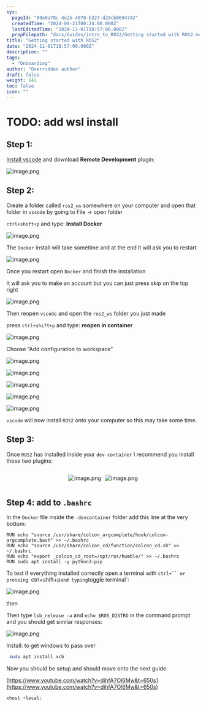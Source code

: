 ```yaml
---
sys:
  pageId: "89e0a78c-4e2b-4070-b327-d28cb0694742"
  createdTime: "2024-08-21T00:24:00.000Z"
  lastEditedTime: "2024-11-01T18:57:00.000Z"
  propFilepath: "docs/Guides/intro_to_ROS2/Getting started with ROS2.md"
title: "Getting started with ROS2"
date: "2024-11-01T18:57:00.000Z"
description: ""
tags:
  - "Onboarding"
author: "Overridden author"
draft: false
weight: 141
toc: false
icon: ""
---
```


# TODO: add wsl install

## Step 1:

[Install vscode](https://code.visualstudio.com/download) and download **Remote Development** plugin:

![image.png](https://prod-files-secure.s3.us-west-2.amazonaws.com/d518164a-d88e-44d1-a4ee-3adb3bd8bce0/efb52993-1881-4a40-b95e-6f020334f022/image.png?X-Amz-Algorithm=AWS4-HMAC-SHA256&X-Amz-Content-Sha256=UNSIGNED-PAYLOAD&X-Amz-Credential=ASIAZI2LB466XL2TTVZL%2F20250315%2Fus-west-2%2Fs3%2Faws4_request&X-Amz-Date=20250315T050740Z&X-Amz-Expires=3600&X-Amz-Security-Token=IQoJb3JpZ2luX2VjELX%2F%2F%2F%2F%2F%2F%2F%2F%2F%2FwEaCXVzLXdlc3QtMiJHMEUCIGPWPaYXIXP3qGvcItSQ4iF2Sf94dEct1l6avKSLeP9%2FAiEAuH6yUiNKjYuI%2BhkgItGSAEOdIt8wkA%2B58X32HcCNzQYqiAQI%2Fv%2F%2F%2F%2F%2F%2F%2F%2F%2F%2FARAAGgw2Mzc0MjMxODM4MDUiDD%2FEq%2FGoJhaWbQo1hSrcA7TouTKwOieXkJGNHbk8U9VH08Igvwuz9he0%2FuX9d0ktNdstASlyJVk1e5mJj7vSHPFaJwwr4DnrjDOjCv5HVA9JvHYozRHrVv8BX6ZsV4lbx2xBsjgzyVk6XA0J0h%2F2331IttIwZxAMOIgRlqzZTNNpf4Spaafa%2B1P1AS%2Bbh81uOvMOFKqZY%2Facx55epwE72NhCpFst%2BSu0xsOXTInnq%2B1IMSYo1gFoWdtyZlyzvyyxD77VlZzCWV1nwr82LJNn6iv7q2co9sHdbVAPp7QgTBPKxZtvgGPIRBq2IBAVdnKJGoeUXMdscaC4mwBZyooSJDFpHvy2NbAGTJmIoAQ803dErMZUEX9%2B9dS4hXMu2stZ3lTFaLsdY%2Fh1dH7si99xoMYB0x2rm1QQj5whVAwgz16oUlncX9xDHy4cJeR%2Ftp8YoDolDbSQKjCt6dKaKT5qxP%2Bg1T%2F%2F0soM0cMVvka8iNOEldpINI5F9%2FaPs35dzURLwHA40XwG4VrIfTYbvUKIfydkU1fQwwehBKtZc9Y1Wz83XDHp8%2BTH4dwZTxPSrrg1VQfYEyJaFxlFSqW7eaadvrW8x8bErwMmWYV%2BPssufhlNsh7YgfWx4clGYHFrQ49wt27vp9xRbYINEpPTMIiH1L4GOqUBw8fTiPOgrQ%2Fj9CLfMwQH9q6PjkS7OnR6pQ6IT7rQxQd6yRkQEuAEm9cefpSd8cpnXE0d6sreAOqpHqBEeBH%2FE4J0dkXuFN0LqueCk%2BhDLIZECHrpCrKhOoVup%2FwTIpXah6U%2FN4zVFBPWbw6Llh6g0Y30BDBx0udkvm9pxjzwUFu1xQn9u6C5bDJ%2BZWVwNny03sFjxyHr9akOC0elZI3pqssMllvB&X-Amz-Signature=cebf55447c8b9b4fa0594e3fc02fd031317ed81adc950cccfd499c4f4b42a039&X-Amz-SignedHeaders=host&x-id=GetObject)

## Step 2:

Create a folder called `ros2_ws` somewhere on your computer and open that folder in `vscode` by going to File → open folder 

`ctrl+shift+p` and type: **Install Docker**

![image.png](https://prod-files-secure.s3.us-west-2.amazonaws.com/d518164a-d88e-44d1-a4ee-3adb3bd8bce0/2269dc0e-1cd5-47ff-bceb-c04ad9b2eab0/image.png?X-Amz-Algorithm=AWS4-HMAC-SHA256&X-Amz-Content-Sha256=UNSIGNED-PAYLOAD&X-Amz-Credential=ASIAZI2LB466XL2TTVZL%2F20250315%2Fus-west-2%2Fs3%2Faws4_request&X-Amz-Date=20250315T050740Z&X-Amz-Expires=3600&X-Amz-Security-Token=IQoJb3JpZ2luX2VjELX%2F%2F%2F%2F%2F%2F%2F%2F%2F%2FwEaCXVzLXdlc3QtMiJHMEUCIGPWPaYXIXP3qGvcItSQ4iF2Sf94dEct1l6avKSLeP9%2FAiEAuH6yUiNKjYuI%2BhkgItGSAEOdIt8wkA%2B58X32HcCNzQYqiAQI%2Fv%2F%2F%2F%2F%2F%2F%2F%2F%2F%2FARAAGgw2Mzc0MjMxODM4MDUiDD%2FEq%2FGoJhaWbQo1hSrcA7TouTKwOieXkJGNHbk8U9VH08Igvwuz9he0%2FuX9d0ktNdstASlyJVk1e5mJj7vSHPFaJwwr4DnrjDOjCv5HVA9JvHYozRHrVv8BX6ZsV4lbx2xBsjgzyVk6XA0J0h%2F2331IttIwZxAMOIgRlqzZTNNpf4Spaafa%2B1P1AS%2Bbh81uOvMOFKqZY%2Facx55epwE72NhCpFst%2BSu0xsOXTInnq%2B1IMSYo1gFoWdtyZlyzvyyxD77VlZzCWV1nwr82LJNn6iv7q2co9sHdbVAPp7QgTBPKxZtvgGPIRBq2IBAVdnKJGoeUXMdscaC4mwBZyooSJDFpHvy2NbAGTJmIoAQ803dErMZUEX9%2B9dS4hXMu2stZ3lTFaLsdY%2Fh1dH7si99xoMYB0x2rm1QQj5whVAwgz16oUlncX9xDHy4cJeR%2Ftp8YoDolDbSQKjCt6dKaKT5qxP%2Bg1T%2F%2F0soM0cMVvka8iNOEldpINI5F9%2FaPs35dzURLwHA40XwG4VrIfTYbvUKIfydkU1fQwwehBKtZc9Y1Wz83XDHp8%2BTH4dwZTxPSrrg1VQfYEyJaFxlFSqW7eaadvrW8x8bErwMmWYV%2BPssufhlNsh7YgfWx4clGYHFrQ49wt27vp9xRbYINEpPTMIiH1L4GOqUBw8fTiPOgrQ%2Fj9CLfMwQH9q6PjkS7OnR6pQ6IT7rQxQd6yRkQEuAEm9cefpSd8cpnXE0d6sreAOqpHqBEeBH%2FE4J0dkXuFN0LqueCk%2BhDLIZECHrpCrKhOoVup%2FwTIpXah6U%2FN4zVFBPWbw6Llh6g0Y30BDBx0udkvm9pxjzwUFu1xQn9u6C5bDJ%2BZWVwNny03sFjxyHr9akOC0elZI3pqssMllvB&X-Amz-Signature=7a36b829c6073cf8eb9a085743445eee03ecd2abdf02c4fe9a530c0764098b23&X-Amz-SignedHeaders=host&x-id=GetObject)

The `Docker` install will take sometime and at the end it will ask you to restart

![image.png](https://prod-files-secure.s3.us-west-2.amazonaws.com/d518164a-d88e-44d1-a4ee-3adb3bd8bce0/ed233f78-be33-4b1f-b89c-9c346c0e961e/image.png?X-Amz-Algorithm=AWS4-HMAC-SHA256&X-Amz-Content-Sha256=UNSIGNED-PAYLOAD&X-Amz-Credential=ASIAZI2LB466XL2TTVZL%2F20250315%2Fus-west-2%2Fs3%2Faws4_request&X-Amz-Date=20250315T050740Z&X-Amz-Expires=3600&X-Amz-Security-Token=IQoJb3JpZ2luX2VjELX%2F%2F%2F%2F%2F%2F%2F%2F%2F%2FwEaCXVzLXdlc3QtMiJHMEUCIGPWPaYXIXP3qGvcItSQ4iF2Sf94dEct1l6avKSLeP9%2FAiEAuH6yUiNKjYuI%2BhkgItGSAEOdIt8wkA%2B58X32HcCNzQYqiAQI%2Fv%2F%2F%2F%2F%2F%2F%2F%2F%2F%2FARAAGgw2Mzc0MjMxODM4MDUiDD%2FEq%2FGoJhaWbQo1hSrcA7TouTKwOieXkJGNHbk8U9VH08Igvwuz9he0%2FuX9d0ktNdstASlyJVk1e5mJj7vSHPFaJwwr4DnrjDOjCv5HVA9JvHYozRHrVv8BX6ZsV4lbx2xBsjgzyVk6XA0J0h%2F2331IttIwZxAMOIgRlqzZTNNpf4Spaafa%2B1P1AS%2Bbh81uOvMOFKqZY%2Facx55epwE72NhCpFst%2BSu0xsOXTInnq%2B1IMSYo1gFoWdtyZlyzvyyxD77VlZzCWV1nwr82LJNn6iv7q2co9sHdbVAPp7QgTBPKxZtvgGPIRBq2IBAVdnKJGoeUXMdscaC4mwBZyooSJDFpHvy2NbAGTJmIoAQ803dErMZUEX9%2B9dS4hXMu2stZ3lTFaLsdY%2Fh1dH7si99xoMYB0x2rm1QQj5whVAwgz16oUlncX9xDHy4cJeR%2Ftp8YoDolDbSQKjCt6dKaKT5qxP%2Bg1T%2F%2F0soM0cMVvka8iNOEldpINI5F9%2FaPs35dzURLwHA40XwG4VrIfTYbvUKIfydkU1fQwwehBKtZc9Y1Wz83XDHp8%2BTH4dwZTxPSrrg1VQfYEyJaFxlFSqW7eaadvrW8x8bErwMmWYV%2BPssufhlNsh7YgfWx4clGYHFrQ49wt27vp9xRbYINEpPTMIiH1L4GOqUBw8fTiPOgrQ%2Fj9CLfMwQH9q6PjkS7OnR6pQ6IT7rQxQd6yRkQEuAEm9cefpSd8cpnXE0d6sreAOqpHqBEeBH%2FE4J0dkXuFN0LqueCk%2BhDLIZECHrpCrKhOoVup%2FwTIpXah6U%2FN4zVFBPWbw6Llh6g0Y30BDBx0udkvm9pxjzwUFu1xQn9u6C5bDJ%2BZWVwNny03sFjxyHr9akOC0elZI3pqssMllvB&X-Amz-Signature=1434548df31c6b9cf5016d2adfa5d6a95b9cdf20f7bd9fea1197fa844358dd58&X-Amz-SignedHeaders=host&x-id=GetObject)

Once you restart open `Docker` and finish the installation

It will ask you to make an account but you can just press skip on the top right

![image.png](https://prod-files-secure.s3.us-west-2.amazonaws.com/d518164a-d88e-44d1-a4ee-3adb3bd8bce0/21010ad9-1659-4fd9-9f59-9932a09b2a3d/image.png?X-Amz-Algorithm=AWS4-HMAC-SHA256&X-Amz-Content-Sha256=UNSIGNED-PAYLOAD&X-Amz-Credential=ASIAZI2LB466XL2TTVZL%2F20250315%2Fus-west-2%2Fs3%2Faws4_request&X-Amz-Date=20250315T050740Z&X-Amz-Expires=3600&X-Amz-Security-Token=IQoJb3JpZ2luX2VjELX%2F%2F%2F%2F%2F%2F%2F%2F%2F%2FwEaCXVzLXdlc3QtMiJHMEUCIGPWPaYXIXP3qGvcItSQ4iF2Sf94dEct1l6avKSLeP9%2FAiEAuH6yUiNKjYuI%2BhkgItGSAEOdIt8wkA%2B58X32HcCNzQYqiAQI%2Fv%2F%2F%2F%2F%2F%2F%2F%2F%2F%2FARAAGgw2Mzc0MjMxODM4MDUiDD%2FEq%2FGoJhaWbQo1hSrcA7TouTKwOieXkJGNHbk8U9VH08Igvwuz9he0%2FuX9d0ktNdstASlyJVk1e5mJj7vSHPFaJwwr4DnrjDOjCv5HVA9JvHYozRHrVv8BX6ZsV4lbx2xBsjgzyVk6XA0J0h%2F2331IttIwZxAMOIgRlqzZTNNpf4Spaafa%2B1P1AS%2Bbh81uOvMOFKqZY%2Facx55epwE72NhCpFst%2BSu0xsOXTInnq%2B1IMSYo1gFoWdtyZlyzvyyxD77VlZzCWV1nwr82LJNn6iv7q2co9sHdbVAPp7QgTBPKxZtvgGPIRBq2IBAVdnKJGoeUXMdscaC4mwBZyooSJDFpHvy2NbAGTJmIoAQ803dErMZUEX9%2B9dS4hXMu2stZ3lTFaLsdY%2Fh1dH7si99xoMYB0x2rm1QQj5whVAwgz16oUlncX9xDHy4cJeR%2Ftp8YoDolDbSQKjCt6dKaKT5qxP%2Bg1T%2F%2F0soM0cMVvka8iNOEldpINI5F9%2FaPs35dzURLwHA40XwG4VrIfTYbvUKIfydkU1fQwwehBKtZc9Y1Wz83XDHp8%2BTH4dwZTxPSrrg1VQfYEyJaFxlFSqW7eaadvrW8x8bErwMmWYV%2BPssufhlNsh7YgfWx4clGYHFrQ49wt27vp9xRbYINEpPTMIiH1L4GOqUBw8fTiPOgrQ%2Fj9CLfMwQH9q6PjkS7OnR6pQ6IT7rQxQd6yRkQEuAEm9cefpSd8cpnXE0d6sreAOqpHqBEeBH%2FE4J0dkXuFN0LqueCk%2BhDLIZECHrpCrKhOoVup%2FwTIpXah6U%2FN4zVFBPWbw6Llh6g0Y30BDBx0udkvm9pxjzwUFu1xQn9u6C5bDJ%2BZWVwNny03sFjxyHr9akOC0elZI3pqssMllvB&X-Amz-Signature=3f610f832bdd46c65c662dc83363f1756f1f045f10f4ca676203da2548f7ea74&X-Amz-SignedHeaders=host&x-id=GetObject)

Then reopen `vscode` and open the `ros2_ws` folder you just made

press `ctrl+shift+p` and type: **reopen in container**

![image.png](https://prod-files-secure.s3.us-west-2.amazonaws.com/d518164a-d88e-44d1-a4ee-3adb3bd8bce0/4e93b8c2-41ad-488c-8095-c74205196118/image.png?X-Amz-Algorithm=AWS4-HMAC-SHA256&X-Amz-Content-Sha256=UNSIGNED-PAYLOAD&X-Amz-Credential=ASIAZI2LB466XL2TTVZL%2F20250315%2Fus-west-2%2Fs3%2Faws4_request&X-Amz-Date=20250315T050740Z&X-Amz-Expires=3600&X-Amz-Security-Token=IQoJb3JpZ2luX2VjELX%2F%2F%2F%2F%2F%2F%2F%2F%2F%2FwEaCXVzLXdlc3QtMiJHMEUCIGPWPaYXIXP3qGvcItSQ4iF2Sf94dEct1l6avKSLeP9%2FAiEAuH6yUiNKjYuI%2BhkgItGSAEOdIt8wkA%2B58X32HcCNzQYqiAQI%2Fv%2F%2F%2F%2F%2F%2F%2F%2F%2F%2FARAAGgw2Mzc0MjMxODM4MDUiDD%2FEq%2FGoJhaWbQo1hSrcA7TouTKwOieXkJGNHbk8U9VH08Igvwuz9he0%2FuX9d0ktNdstASlyJVk1e5mJj7vSHPFaJwwr4DnrjDOjCv5HVA9JvHYozRHrVv8BX6ZsV4lbx2xBsjgzyVk6XA0J0h%2F2331IttIwZxAMOIgRlqzZTNNpf4Spaafa%2B1P1AS%2Bbh81uOvMOFKqZY%2Facx55epwE72NhCpFst%2BSu0xsOXTInnq%2B1IMSYo1gFoWdtyZlyzvyyxD77VlZzCWV1nwr82LJNn6iv7q2co9sHdbVAPp7QgTBPKxZtvgGPIRBq2IBAVdnKJGoeUXMdscaC4mwBZyooSJDFpHvy2NbAGTJmIoAQ803dErMZUEX9%2B9dS4hXMu2stZ3lTFaLsdY%2Fh1dH7si99xoMYB0x2rm1QQj5whVAwgz16oUlncX9xDHy4cJeR%2Ftp8YoDolDbSQKjCt6dKaKT5qxP%2Bg1T%2F%2F0soM0cMVvka8iNOEldpINI5F9%2FaPs35dzURLwHA40XwG4VrIfTYbvUKIfydkU1fQwwehBKtZc9Y1Wz83XDHp8%2BTH4dwZTxPSrrg1VQfYEyJaFxlFSqW7eaadvrW8x8bErwMmWYV%2BPssufhlNsh7YgfWx4clGYHFrQ49wt27vp9xRbYINEpPTMIiH1L4GOqUBw8fTiPOgrQ%2Fj9CLfMwQH9q6PjkS7OnR6pQ6IT7rQxQd6yRkQEuAEm9cefpSd8cpnXE0d6sreAOqpHqBEeBH%2FE4J0dkXuFN0LqueCk%2BhDLIZECHrpCrKhOoVup%2FwTIpXah6U%2FN4zVFBPWbw6Llh6g0Y30BDBx0udkvm9pxjzwUFu1xQn9u6C5bDJ%2BZWVwNny03sFjxyHr9akOC0elZI3pqssMllvB&X-Amz-Signature=dc608d78796ebdffb562e722a4e386f693aded47b774245a8c883c73c9cd209c&X-Amz-SignedHeaders=host&x-id=GetObject)

Choose “Add configuration to workspace”

![image.png](https://prod-files-secure.s3.us-west-2.amazonaws.com/d518164a-d88e-44d1-a4ee-3adb3bd8bce0/9560b282-5060-4989-ba37-97e7b2c22476/image.png?X-Amz-Algorithm=AWS4-HMAC-SHA256&X-Amz-Content-Sha256=UNSIGNED-PAYLOAD&X-Amz-Credential=ASIAZI2LB466XL2TTVZL%2F20250315%2Fus-west-2%2Fs3%2Faws4_request&X-Amz-Date=20250315T050740Z&X-Amz-Expires=3600&X-Amz-Security-Token=IQoJb3JpZ2luX2VjELX%2F%2F%2F%2F%2F%2F%2F%2F%2F%2FwEaCXVzLXdlc3QtMiJHMEUCIGPWPaYXIXP3qGvcItSQ4iF2Sf94dEct1l6avKSLeP9%2FAiEAuH6yUiNKjYuI%2BhkgItGSAEOdIt8wkA%2B58X32HcCNzQYqiAQI%2Fv%2F%2F%2F%2F%2F%2F%2F%2F%2F%2FARAAGgw2Mzc0MjMxODM4MDUiDD%2FEq%2FGoJhaWbQo1hSrcA7TouTKwOieXkJGNHbk8U9VH08Igvwuz9he0%2FuX9d0ktNdstASlyJVk1e5mJj7vSHPFaJwwr4DnrjDOjCv5HVA9JvHYozRHrVv8BX6ZsV4lbx2xBsjgzyVk6XA0J0h%2F2331IttIwZxAMOIgRlqzZTNNpf4Spaafa%2B1P1AS%2Bbh81uOvMOFKqZY%2Facx55epwE72NhCpFst%2BSu0xsOXTInnq%2B1IMSYo1gFoWdtyZlyzvyyxD77VlZzCWV1nwr82LJNn6iv7q2co9sHdbVAPp7QgTBPKxZtvgGPIRBq2IBAVdnKJGoeUXMdscaC4mwBZyooSJDFpHvy2NbAGTJmIoAQ803dErMZUEX9%2B9dS4hXMu2stZ3lTFaLsdY%2Fh1dH7si99xoMYB0x2rm1QQj5whVAwgz16oUlncX9xDHy4cJeR%2Ftp8YoDolDbSQKjCt6dKaKT5qxP%2Bg1T%2F%2F0soM0cMVvka8iNOEldpINI5F9%2FaPs35dzURLwHA40XwG4VrIfTYbvUKIfydkU1fQwwehBKtZc9Y1Wz83XDHp8%2BTH4dwZTxPSrrg1VQfYEyJaFxlFSqW7eaadvrW8x8bErwMmWYV%2BPssufhlNsh7YgfWx4clGYHFrQ49wt27vp9xRbYINEpPTMIiH1L4GOqUBw8fTiPOgrQ%2Fj9CLfMwQH9q6PjkS7OnR6pQ6IT7rQxQd6yRkQEuAEm9cefpSd8cpnXE0d6sreAOqpHqBEeBH%2FE4J0dkXuFN0LqueCk%2BhDLIZECHrpCrKhOoVup%2FwTIpXah6U%2FN4zVFBPWbw6Llh6g0Y30BDBx0udkvm9pxjzwUFu1xQn9u6C5bDJ%2BZWVwNny03sFjxyHr9akOC0elZI3pqssMllvB&X-Amz-Signature=9e7e8db2620a3954a3da39c912032e40448ad5ed47bc1aad7b2f986421a038af&X-Amz-SignedHeaders=host&x-id=GetObject)

![image.png](https://prod-files-secure.s3.us-west-2.amazonaws.com/d518164a-d88e-44d1-a4ee-3adb3bd8bce0/2ee63f81-886b-48e8-a553-dc6e5eac99e4/image.png?X-Amz-Algorithm=AWS4-HMAC-SHA256&X-Amz-Content-Sha256=UNSIGNED-PAYLOAD&X-Amz-Credential=ASIAZI2LB466XL2TTVZL%2F20250315%2Fus-west-2%2Fs3%2Faws4_request&X-Amz-Date=20250315T050740Z&X-Amz-Expires=3600&X-Amz-Security-Token=IQoJb3JpZ2luX2VjELX%2F%2F%2F%2F%2F%2F%2F%2F%2F%2FwEaCXVzLXdlc3QtMiJHMEUCIGPWPaYXIXP3qGvcItSQ4iF2Sf94dEct1l6avKSLeP9%2FAiEAuH6yUiNKjYuI%2BhkgItGSAEOdIt8wkA%2B58X32HcCNzQYqiAQI%2Fv%2F%2F%2F%2F%2F%2F%2F%2F%2F%2FARAAGgw2Mzc0MjMxODM4MDUiDD%2FEq%2FGoJhaWbQo1hSrcA7TouTKwOieXkJGNHbk8U9VH08Igvwuz9he0%2FuX9d0ktNdstASlyJVk1e5mJj7vSHPFaJwwr4DnrjDOjCv5HVA9JvHYozRHrVv8BX6ZsV4lbx2xBsjgzyVk6XA0J0h%2F2331IttIwZxAMOIgRlqzZTNNpf4Spaafa%2B1P1AS%2Bbh81uOvMOFKqZY%2Facx55epwE72NhCpFst%2BSu0xsOXTInnq%2B1IMSYo1gFoWdtyZlyzvyyxD77VlZzCWV1nwr82LJNn6iv7q2co9sHdbVAPp7QgTBPKxZtvgGPIRBq2IBAVdnKJGoeUXMdscaC4mwBZyooSJDFpHvy2NbAGTJmIoAQ803dErMZUEX9%2B9dS4hXMu2stZ3lTFaLsdY%2Fh1dH7si99xoMYB0x2rm1QQj5whVAwgz16oUlncX9xDHy4cJeR%2Ftp8YoDolDbSQKjCt6dKaKT5qxP%2Bg1T%2F%2F0soM0cMVvka8iNOEldpINI5F9%2FaPs35dzURLwHA40XwG4VrIfTYbvUKIfydkU1fQwwehBKtZc9Y1Wz83XDHp8%2BTH4dwZTxPSrrg1VQfYEyJaFxlFSqW7eaadvrW8x8bErwMmWYV%2BPssufhlNsh7YgfWx4clGYHFrQ49wt27vp9xRbYINEpPTMIiH1L4GOqUBw8fTiPOgrQ%2Fj9CLfMwQH9q6PjkS7OnR6pQ6IT7rQxQd6yRkQEuAEm9cefpSd8cpnXE0d6sreAOqpHqBEeBH%2FE4J0dkXuFN0LqueCk%2BhDLIZECHrpCrKhOoVup%2FwTIpXah6U%2FN4zVFBPWbw6Llh6g0Y30BDBx0udkvm9pxjzwUFu1xQn9u6C5bDJ%2BZWVwNny03sFjxyHr9akOC0elZI3pqssMllvB&X-Amz-Signature=f2827744fb545569fc2bd4e2d55bd75f382cc2825d633826c6274c94d989763f&X-Amz-SignedHeaders=host&x-id=GetObject)

![image.png](https://prod-files-secure.s3.us-west-2.amazonaws.com/d518164a-d88e-44d1-a4ee-3adb3bd8bce0/ae1580b2-b048-407e-aed9-b584224a7a04/image.png?X-Amz-Algorithm=AWS4-HMAC-SHA256&X-Amz-Content-Sha256=UNSIGNED-PAYLOAD&X-Amz-Credential=ASIAZI2LB466XL2TTVZL%2F20250315%2Fus-west-2%2Fs3%2Faws4_request&X-Amz-Date=20250315T050740Z&X-Amz-Expires=3600&X-Amz-Security-Token=IQoJb3JpZ2luX2VjELX%2F%2F%2F%2F%2F%2F%2F%2F%2F%2FwEaCXVzLXdlc3QtMiJHMEUCIGPWPaYXIXP3qGvcItSQ4iF2Sf94dEct1l6avKSLeP9%2FAiEAuH6yUiNKjYuI%2BhkgItGSAEOdIt8wkA%2B58X32HcCNzQYqiAQI%2Fv%2F%2F%2F%2F%2F%2F%2F%2F%2F%2FARAAGgw2Mzc0MjMxODM4MDUiDD%2FEq%2FGoJhaWbQo1hSrcA7TouTKwOieXkJGNHbk8U9VH08Igvwuz9he0%2FuX9d0ktNdstASlyJVk1e5mJj7vSHPFaJwwr4DnrjDOjCv5HVA9JvHYozRHrVv8BX6ZsV4lbx2xBsjgzyVk6XA0J0h%2F2331IttIwZxAMOIgRlqzZTNNpf4Spaafa%2B1P1AS%2Bbh81uOvMOFKqZY%2Facx55epwE72NhCpFst%2BSu0xsOXTInnq%2B1IMSYo1gFoWdtyZlyzvyyxD77VlZzCWV1nwr82LJNn6iv7q2co9sHdbVAPp7QgTBPKxZtvgGPIRBq2IBAVdnKJGoeUXMdscaC4mwBZyooSJDFpHvy2NbAGTJmIoAQ803dErMZUEX9%2B9dS4hXMu2stZ3lTFaLsdY%2Fh1dH7si99xoMYB0x2rm1QQj5whVAwgz16oUlncX9xDHy4cJeR%2Ftp8YoDolDbSQKjCt6dKaKT5qxP%2Bg1T%2F%2F0soM0cMVvka8iNOEldpINI5F9%2FaPs35dzURLwHA40XwG4VrIfTYbvUKIfydkU1fQwwehBKtZc9Y1Wz83XDHp8%2BTH4dwZTxPSrrg1VQfYEyJaFxlFSqW7eaadvrW8x8bErwMmWYV%2BPssufhlNsh7YgfWx4clGYHFrQ49wt27vp9xRbYINEpPTMIiH1L4GOqUBw8fTiPOgrQ%2Fj9CLfMwQH9q6PjkS7OnR6pQ6IT7rQxQd6yRkQEuAEm9cefpSd8cpnXE0d6sreAOqpHqBEeBH%2FE4J0dkXuFN0LqueCk%2BhDLIZECHrpCrKhOoVup%2FwTIpXah6U%2FN4zVFBPWbw6Llh6g0Y30BDBx0udkvm9pxjzwUFu1xQn9u6C5bDJ%2BZWVwNny03sFjxyHr9akOC0elZI3pqssMllvB&X-Amz-Signature=a73c0028c38ad6cb1702329f4949706fa869f21acb7c85ccf28a842dd8022904&X-Amz-SignedHeaders=host&x-id=GetObject)

![image.png](https://prod-files-secure.s3.us-west-2.amazonaws.com/d518164a-d88e-44d1-a4ee-3adb3bd8bce0/53255b28-f75e-430f-b9e3-c0ac8577e42b/image.png?X-Amz-Algorithm=AWS4-HMAC-SHA256&X-Amz-Content-Sha256=UNSIGNED-PAYLOAD&X-Amz-Credential=ASIAZI2LB466XL2TTVZL%2F20250315%2Fus-west-2%2Fs3%2Faws4_request&X-Amz-Date=20250315T050740Z&X-Amz-Expires=3600&X-Amz-Security-Token=IQoJb3JpZ2luX2VjELX%2F%2F%2F%2F%2F%2F%2F%2F%2F%2FwEaCXVzLXdlc3QtMiJHMEUCIGPWPaYXIXP3qGvcItSQ4iF2Sf94dEct1l6avKSLeP9%2FAiEAuH6yUiNKjYuI%2BhkgItGSAEOdIt8wkA%2B58X32HcCNzQYqiAQI%2Fv%2F%2F%2F%2F%2F%2F%2F%2F%2F%2FARAAGgw2Mzc0MjMxODM4MDUiDD%2FEq%2FGoJhaWbQo1hSrcA7TouTKwOieXkJGNHbk8U9VH08Igvwuz9he0%2FuX9d0ktNdstASlyJVk1e5mJj7vSHPFaJwwr4DnrjDOjCv5HVA9JvHYozRHrVv8BX6ZsV4lbx2xBsjgzyVk6XA0J0h%2F2331IttIwZxAMOIgRlqzZTNNpf4Spaafa%2B1P1AS%2Bbh81uOvMOFKqZY%2Facx55epwE72NhCpFst%2BSu0xsOXTInnq%2B1IMSYo1gFoWdtyZlyzvyyxD77VlZzCWV1nwr82LJNn6iv7q2co9sHdbVAPp7QgTBPKxZtvgGPIRBq2IBAVdnKJGoeUXMdscaC4mwBZyooSJDFpHvy2NbAGTJmIoAQ803dErMZUEX9%2B9dS4hXMu2stZ3lTFaLsdY%2Fh1dH7si99xoMYB0x2rm1QQj5whVAwgz16oUlncX9xDHy4cJeR%2Ftp8YoDolDbSQKjCt6dKaKT5qxP%2Bg1T%2F%2F0soM0cMVvka8iNOEldpINI5F9%2FaPs35dzURLwHA40XwG4VrIfTYbvUKIfydkU1fQwwehBKtZc9Y1Wz83XDHp8%2BTH4dwZTxPSrrg1VQfYEyJaFxlFSqW7eaadvrW8x8bErwMmWYV%2BPssufhlNsh7YgfWx4clGYHFrQ49wt27vp9xRbYINEpPTMIiH1L4GOqUBw8fTiPOgrQ%2Fj9CLfMwQH9q6PjkS7OnR6pQ6IT7rQxQd6yRkQEuAEm9cefpSd8cpnXE0d6sreAOqpHqBEeBH%2FE4J0dkXuFN0LqueCk%2BhDLIZECHrpCrKhOoVup%2FwTIpXah6U%2FN4zVFBPWbw6Llh6g0Y30BDBx0udkvm9pxjzwUFu1xQn9u6C5bDJ%2BZWVwNny03sFjxyHr9akOC0elZI3pqssMllvB&X-Amz-Signature=570ae72355540ef99df0a55cf0cfe37db54e70635b69289f8b8c74f8cb24f34a&X-Amz-SignedHeaders=host&x-id=GetObject)

![image.png](https://prod-files-secure.s3.us-west-2.amazonaws.com/d518164a-d88e-44d1-a4ee-3adb3bd8bce0/7c562767-5af9-4ffb-97d1-327bcdf4ee00/image.png?X-Amz-Algorithm=AWS4-HMAC-SHA256&X-Amz-Content-Sha256=UNSIGNED-PAYLOAD&X-Amz-Credential=ASIAZI2LB466XL2TTVZL%2F20250315%2Fus-west-2%2Fs3%2Faws4_request&X-Amz-Date=20250315T050740Z&X-Amz-Expires=3600&X-Amz-Security-Token=IQoJb3JpZ2luX2VjELX%2F%2F%2F%2F%2F%2F%2F%2F%2F%2FwEaCXVzLXdlc3QtMiJHMEUCIGPWPaYXIXP3qGvcItSQ4iF2Sf94dEct1l6avKSLeP9%2FAiEAuH6yUiNKjYuI%2BhkgItGSAEOdIt8wkA%2B58X32HcCNzQYqiAQI%2Fv%2F%2F%2F%2F%2F%2F%2F%2F%2F%2FARAAGgw2Mzc0MjMxODM4MDUiDD%2FEq%2FGoJhaWbQo1hSrcA7TouTKwOieXkJGNHbk8U9VH08Igvwuz9he0%2FuX9d0ktNdstASlyJVk1e5mJj7vSHPFaJwwr4DnrjDOjCv5HVA9JvHYozRHrVv8BX6ZsV4lbx2xBsjgzyVk6XA0J0h%2F2331IttIwZxAMOIgRlqzZTNNpf4Spaafa%2B1P1AS%2Bbh81uOvMOFKqZY%2Facx55epwE72NhCpFst%2BSu0xsOXTInnq%2B1IMSYo1gFoWdtyZlyzvyyxD77VlZzCWV1nwr82LJNn6iv7q2co9sHdbVAPp7QgTBPKxZtvgGPIRBq2IBAVdnKJGoeUXMdscaC4mwBZyooSJDFpHvy2NbAGTJmIoAQ803dErMZUEX9%2B9dS4hXMu2stZ3lTFaLsdY%2Fh1dH7si99xoMYB0x2rm1QQj5whVAwgz16oUlncX9xDHy4cJeR%2Ftp8YoDolDbSQKjCt6dKaKT5qxP%2Bg1T%2F%2F0soM0cMVvka8iNOEldpINI5F9%2FaPs35dzURLwHA40XwG4VrIfTYbvUKIfydkU1fQwwehBKtZc9Y1Wz83XDHp8%2BTH4dwZTxPSrrg1VQfYEyJaFxlFSqW7eaadvrW8x8bErwMmWYV%2BPssufhlNsh7YgfWx4clGYHFrQ49wt27vp9xRbYINEpPTMIiH1L4GOqUBw8fTiPOgrQ%2Fj9CLfMwQH9q6PjkS7OnR6pQ6IT7rQxQd6yRkQEuAEm9cefpSd8cpnXE0d6sreAOqpHqBEeBH%2FE4J0dkXuFN0LqueCk%2BhDLIZECHrpCrKhOoVup%2FwTIpXah6U%2FN4zVFBPWbw6Llh6g0Y30BDBx0udkvm9pxjzwUFu1xQn9u6C5bDJ%2BZWVwNny03sFjxyHr9akOC0elZI3pqssMllvB&X-Amz-Signature=9497e1ae1958253bf8ef932c7cfb661f91a7b64d5afe33f74fd7bac92d3e0c58&X-Amz-SignedHeaders=host&x-id=GetObject)

`vscode` will now install `ROS2` onto your computer so this may take some time.

## Step 3:

Once `ROS2` has installed inside your `dev-container` I recommend you install these two plugins:

<div style="display: flex;flex-direction: row; column-gap:10px; max-width: 630px;justify-content: center;">
<div>

![image.png](https://prod-files-secure.s3.us-west-2.amazonaws.com/d518164a-d88e-44d1-a4ee-3adb3bd8bce0/3fc3d550-5a54-4ba1-ba6b-faa01cdb7369/image.png?X-Amz-Algorithm=AWS4-HMAC-SHA256&X-Amz-Content-Sha256=UNSIGNED-PAYLOAD&X-Amz-Credential=ASIAZI2LB4664RTMGO5N%2F20250315%2Fus-west-2%2Fs3%2Faws4_request&X-Amz-Date=20250315T050742Z&X-Amz-Expires=3600&X-Amz-Security-Token=IQoJb3JpZ2luX2VjELX%2F%2F%2F%2F%2F%2F%2F%2F%2F%2FwEaCXVzLXdlc3QtMiJHMEUCIF8g1Jn%2FxOIjHUyuBjUgHStAVb%2F2gfdyYhXqyiuZ6LDxAiEA1UUdt%2Bxj6VM1ruaRCCCl0A1Tj9Y4ZrjvMWknLisrw%2BEqiAQI%2Fv%2F%2F%2F%2F%2F%2F%2F%2F%2F%2FARAAGgw2Mzc0MjMxODM4MDUiDKfwebwjKmOba2UcnCrcA8oaXHragqRYaj7hF%2F28hFYytw06FRS8HkHnZeXWelAal6fbh8euHNPOyjihcpRAuuf2YArSUYfrZGnV8vn5A8CJRtYthMArcMVktOPpBWl0233zmuJCSJ8gLEEXmKPwfCxCy%2B8QKaTg63G%2FqS%2BdWqd4cwVu1QOujWtdkAuMBwdaZly5F8514bZ%2FwK%2Bl9PIF%2BJY%2B9UMWtfhnEy4fVPlikvwC7GCxAmh5PTeRzwArhl33ZLOsxRJL3wHVdo5lZri48U0nCV5wN9HuhhQIsB9KR%2FlsWhtdRPIaORueVz6ORsSeQTnGv6CPGcuKTgcmuG9fkqtJlNyBcizUp3YOR%2BumHCezWq3HdWLubvYUPNvobn%2F3ib6PGRMQbyPVjxOaUc5kg1WZwRvdkFqVU6qMhq7H1jIFiJwV449mrXxtVeSmjtBzw%2BbiK2Ibq7r8uofo6hn2kJ56jRN4iQozWniifyjVyM%2FzbCyMf3%2BgeJPRkd2MV7WjHfzmMPwC3cPCfEF7sCZ8ZHN2TDpuorK%2FF%2FLzevrhVeGSMhpDWivf6YWwiQkOoC42Zm%2B0fW6Zb9f2Tt0BkCo7Vfu3Zk7djRjJBOHF9QyVaEtEcnLDVUFYr%2FhABrfNdvQgkQZ34ikXe3WFs4rCMIaH1L4GOqUBCIutqD%2FbOzjPIR6MH3DKb2qr%2FqVA2%2FrksqlDw463xm%2FR8%2F4ToST%2F5XdqnIgkbVLrA%2F7ZQmn9KbhpImStqz480XGeUe%2BbXFsYgtBa3KPUQI%2BnN4AtOrpz45bqvDWMHriJRdpOYqk1X6NyxLPFYe6Xb%2FuktVIhZX5%2BrF%2F%2F%2BTuN%2Fc4LTe3TLOUXH9LnLQq130J0YVqLUAi%2Fy89c64iiYCG09gO9%2F%2BIs&X-Amz-Signature=a9111dbbdbbe2fee8eefc4210ac682dd25cac5334770626a0dd9506b35a9fced&X-Amz-SignedHeaders=host&x-id=GetObject)

</div>
<div>

![image.png](https://prod-files-secure.s3.us-west-2.amazonaws.com/d518164a-d88e-44d1-a4ee-3adb3bd8bce0/d994cc66-13c2-4093-a5a3-f84cf4601a82/image.png?X-Amz-Algorithm=AWS4-HMAC-SHA256&X-Amz-Content-Sha256=UNSIGNED-PAYLOAD&X-Amz-Credential=ASIAZI2LB466QYEB343X%2F20250315%2Fus-west-2%2Fs3%2Faws4_request&X-Amz-Date=20250315T050742Z&X-Amz-Expires=3600&X-Amz-Security-Token=IQoJb3JpZ2luX2VjELX%2F%2F%2F%2F%2F%2F%2F%2F%2F%2FwEaCXVzLXdlc3QtMiJHMEUCIB0ad0HECz%2BC1ck713Z4BHyrcsUWwE9QIXFi605hpWJDAiEA5Tj7B%2F5tMwoFqSbLAYF%2F958dy%2BT5njm9LGol%2F%2BbhcLsqiAQI%2Fv%2F%2F%2F%2F%2F%2F%2F%2F%2F%2FARAAGgw2Mzc0MjMxODM4MDUiDHa7NBE3S2HNqzBloyrcAxajwxNLZmauPMH2VBBJKCDOw1WrsvG5kUw65CApYGr6g0%2FeY2vsix95WmxJmLk46x%2BezMmofeXX6NLSjOfYp9SYdtg2lJm%2BdpHHnZ%2BgA7sQneGav0NDobZ5DqHAP4ncGO9FvYbeCnv1oVC780Rm3neBDjiYg3jHAH2zwd1aIykw0JLxK%2F28eRODcm7Wx4krzihSBVfbshDT%2BF0vYHlx4IMqgQB1DTQ9SSLfBPVRRqFxy029ds%2FK%2BxrwRyG0DBgb79MYWWa94jB3MkVXhqgAjo4hjFgtqhiBuwHvsLr2KV2wXuMJV5j%2BVy%2FFHl%2FNbNHZc4%2BuSsEF9MOFRLhNJUZcyTX2wxxwpwbQZfr%2BLx5fbD9OC5e%2F3i5F3YbtKhN9kDCbO7QMYWOL%2BRMKXFfhoj1KsV6FT8KdfeAM9qpD6bahdcf5eGoJj8UB%2F7qQyXfbnpLXGLWbszVL6xOOek8WXogYbMiFdqiIf%2F2DEP4rvoJ2byQYfZvOm96ScdRgImITaxfREB4my7EhBzgg3ErDaallwYdm1smeGsDTy%2B8bLUTzmiCU95RPOzIaoJC21hCQzh%2Biqie2rXqEghy0hLIMnrfy9PGXpJBgRTiIZcx%2BwUl4%2BpfND2NSzvym0Dm5T%2BK%2BMLeH1L4GOqUBFqhnaAxJB2wZOL5E48K965HeFGopwI9aDFOMfJBEdHGovK3wO9ISfT%2BV%2FcYPAu7q%2B43OOiMdcpXH%2BfIm4L24rW8N%2Br%2F8VA9IYEzypplceQvUHaONW9fPP3BHAfNw0WXiBMHRj49EHP1opCvPfbuDo02SxzC2GTLOogIOkN%2Fe1JcYpvENwXGGp82bHfUwUbNuzN0u%2BfIgXtt8t%2FFN9ex28bZ9zxcI&X-Amz-Signature=0f4b7626fa40033036dd5332bdd9cd37f185e0cdcbbcd82711307d73485a410f&X-Amz-SignedHeaders=host&x-id=GetObject)

</div>
</div>

## Step 4: add to `.bashrc`

In the `Docker` file inside the `.devcontainer` folder add this line at the very bottom: 

```docker
RUN echo "source /usr/share/colcon_argcomplete/hook/colcon-argcomplete.bash" >> ~/.bashrc
RUN echo "source /usr/share/colcon_cd/function/colcon_cd.sh" >> ~/.bashrc
RUN echo "export _colcon_cd_root=/opt/ros/humble/" >> ~/.bashrc
RUN sudo apt install -y python3-pip 
```

To test if everything installed correctly open a terminal with `ctrl+`` or pressing `ctrl+shift+p` and typing `toggle terminal`:

![image.png](https://prod-files-secure.s3.us-west-2.amazonaws.com/d518164a-d88e-44d1-a4ee-3adb3bd8bce0/6a4943d8-b04e-4c02-9a58-775f3384d1a5/image.png?X-Amz-Algorithm=AWS4-HMAC-SHA256&X-Amz-Content-Sha256=UNSIGNED-PAYLOAD&X-Amz-Credential=ASIAZI2LB466XL2TTVZL%2F20250315%2Fus-west-2%2Fs3%2Faws4_request&X-Amz-Date=20250315T050740Z&X-Amz-Expires=3600&X-Amz-Security-Token=IQoJb3JpZ2luX2VjELX%2F%2F%2F%2F%2F%2F%2F%2F%2F%2FwEaCXVzLXdlc3QtMiJHMEUCIGPWPaYXIXP3qGvcItSQ4iF2Sf94dEct1l6avKSLeP9%2FAiEAuH6yUiNKjYuI%2BhkgItGSAEOdIt8wkA%2B58X32HcCNzQYqiAQI%2Fv%2F%2F%2F%2F%2F%2F%2F%2F%2F%2FARAAGgw2Mzc0MjMxODM4MDUiDD%2FEq%2FGoJhaWbQo1hSrcA7TouTKwOieXkJGNHbk8U9VH08Igvwuz9he0%2FuX9d0ktNdstASlyJVk1e5mJj7vSHPFaJwwr4DnrjDOjCv5HVA9JvHYozRHrVv8BX6ZsV4lbx2xBsjgzyVk6XA0J0h%2F2331IttIwZxAMOIgRlqzZTNNpf4Spaafa%2B1P1AS%2Bbh81uOvMOFKqZY%2Facx55epwE72NhCpFst%2BSu0xsOXTInnq%2B1IMSYo1gFoWdtyZlyzvyyxD77VlZzCWV1nwr82LJNn6iv7q2co9sHdbVAPp7QgTBPKxZtvgGPIRBq2IBAVdnKJGoeUXMdscaC4mwBZyooSJDFpHvy2NbAGTJmIoAQ803dErMZUEX9%2B9dS4hXMu2stZ3lTFaLsdY%2Fh1dH7si99xoMYB0x2rm1QQj5whVAwgz16oUlncX9xDHy4cJeR%2Ftp8YoDolDbSQKjCt6dKaKT5qxP%2Bg1T%2F%2F0soM0cMVvka8iNOEldpINI5F9%2FaPs35dzURLwHA40XwG4VrIfTYbvUKIfydkU1fQwwehBKtZc9Y1Wz83XDHp8%2BTH4dwZTxPSrrg1VQfYEyJaFxlFSqW7eaadvrW8x8bErwMmWYV%2BPssufhlNsh7YgfWx4clGYHFrQ49wt27vp9xRbYINEpPTMIiH1L4GOqUBw8fTiPOgrQ%2Fj9CLfMwQH9q6PjkS7OnR6pQ6IT7rQxQd6yRkQEuAEm9cefpSd8cpnXE0d6sreAOqpHqBEeBH%2FE4J0dkXuFN0LqueCk%2BhDLIZECHrpCrKhOoVup%2FwTIpXah6U%2FN4zVFBPWbw6Llh6g0Y30BDBx0udkvm9pxjzwUFu1xQn9u6C5bDJ%2BZWVwNny03sFjxyHr9akOC0elZI3pqssMllvB&X-Amz-Signature=a5d514a9476371c4a6de57c91f66499f329f837e165a938b2418204578b80076&X-Amz-SignedHeaders=host&x-id=GetObject)

then 

Then type `lsb_release -a` and `echo $ROS_DISTRO` in the command prompt and you should get similar responses:

![image.png](https://prod-files-secure.s3.us-west-2.amazonaws.com/d518164a-d88e-44d1-a4ee-3adb3bd8bce0/3e635dec-a805-4e85-8b9e-d000e5b71a4e/image.png?X-Amz-Algorithm=AWS4-HMAC-SHA256&X-Amz-Content-Sha256=UNSIGNED-PAYLOAD&X-Amz-Credential=ASIAZI2LB466XL2TTVZL%2F20250315%2Fus-west-2%2Fs3%2Faws4_request&X-Amz-Date=20250315T050740Z&X-Amz-Expires=3600&X-Amz-Security-Token=IQoJb3JpZ2luX2VjELX%2F%2F%2F%2F%2F%2F%2F%2F%2F%2FwEaCXVzLXdlc3QtMiJHMEUCIGPWPaYXIXP3qGvcItSQ4iF2Sf94dEct1l6avKSLeP9%2FAiEAuH6yUiNKjYuI%2BhkgItGSAEOdIt8wkA%2B58X32HcCNzQYqiAQI%2Fv%2F%2F%2F%2F%2F%2F%2F%2F%2F%2FARAAGgw2Mzc0MjMxODM4MDUiDD%2FEq%2FGoJhaWbQo1hSrcA7TouTKwOieXkJGNHbk8U9VH08Igvwuz9he0%2FuX9d0ktNdstASlyJVk1e5mJj7vSHPFaJwwr4DnrjDOjCv5HVA9JvHYozRHrVv8BX6ZsV4lbx2xBsjgzyVk6XA0J0h%2F2331IttIwZxAMOIgRlqzZTNNpf4Spaafa%2B1P1AS%2Bbh81uOvMOFKqZY%2Facx55epwE72NhCpFst%2BSu0xsOXTInnq%2B1IMSYo1gFoWdtyZlyzvyyxD77VlZzCWV1nwr82LJNn6iv7q2co9sHdbVAPp7QgTBPKxZtvgGPIRBq2IBAVdnKJGoeUXMdscaC4mwBZyooSJDFpHvy2NbAGTJmIoAQ803dErMZUEX9%2B9dS4hXMu2stZ3lTFaLsdY%2Fh1dH7si99xoMYB0x2rm1QQj5whVAwgz16oUlncX9xDHy4cJeR%2Ftp8YoDolDbSQKjCt6dKaKT5qxP%2Bg1T%2F%2F0soM0cMVvka8iNOEldpINI5F9%2FaPs35dzURLwHA40XwG4VrIfTYbvUKIfydkU1fQwwehBKtZc9Y1Wz83XDHp8%2BTH4dwZTxPSrrg1VQfYEyJaFxlFSqW7eaadvrW8x8bErwMmWYV%2BPssufhlNsh7YgfWx4clGYHFrQ49wt27vp9xRbYINEpPTMIiH1L4GOqUBw8fTiPOgrQ%2Fj9CLfMwQH9q6PjkS7OnR6pQ6IT7rQxQd6yRkQEuAEm9cefpSd8cpnXE0d6sreAOqpHqBEeBH%2FE4J0dkXuFN0LqueCk%2BhDLIZECHrpCrKhOoVup%2FwTIpXah6U%2FN4zVFBPWbw6Llh6g0Y30BDBx0udkvm9pxjzwUFu1xQn9u6C5bDJ%2BZWVwNny03sFjxyHr9akOC0elZI3pqssMllvB&X-Amz-Signature=032f58e36dcd119fcd50a8ce2f78efdee39001614672b96e1db972d132227cfa&X-Amz-SignedHeaders=host&x-id=GetObject)

Install:  to get windows to pass over

```bash
 sudo apt install xcb
```

Now you should be setup and should move onto the next guide 

[https://www.youtube.com/watch?v=dihfA7Ol6Mw&t=650s](https://www.youtube.com/watch?v=dihfA7Ol6Mw&t=650s)

```python
xhost +local:
```

